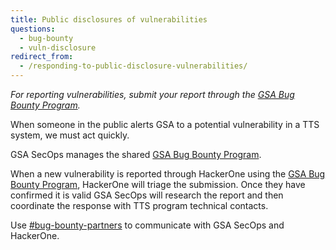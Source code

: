 ```yaml
---
title: Public disclosures of vulnerabilities
questions:
  - bug-bounty
  - vuln-disclosure
redirect_from:
  - /responding-to-public-disclosure-vulnerabilities/
---
```


_For reporting vulnerabilities, submit your report through the
[GSA Bug Bounty Program](https://hackerone.com/gsa_bbp)._

When someone in the public alerts GSA to a potential vulnerability in a TTS
system, we must act quickly.

GSA SecOps manages the shared
[GSA Bug Bounty Program](https://hackerone.com/gsa_bbp).

When a new vulnerability is reported through HackerOne using the
[GSA Bug Bounty Program](https://hackerone.com/gsa_bbp), HackerOne will triage
the submission. Once they have confirmed it is valid GSA SecOps will research
the report and then coordinate the response with TTS program technical contacts.

Use [#bug-bounty-partners](https://gsa-tts.slack.com/archives/C5JQCD9PH) to
communicate with GSA SecOps and HackerOne.
